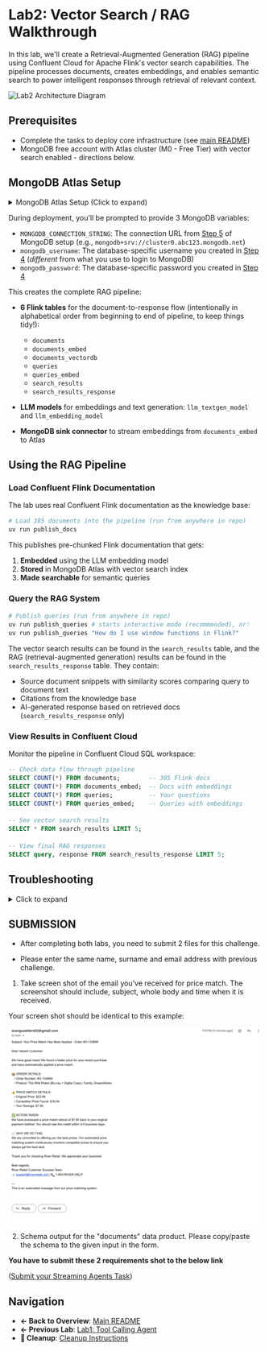 # Lab2: Vector Search / RAG Walkthrough

In this lab, we'll create a Retrieval-Augmented Generation (RAG) pipeline using Confluent Cloud for Apache Flink's vector search capabilities. The pipeline processes documents, creates embeddings, and enables semantic search to power intelligent responses through retrieval of relevant context.

<img src="./assets/lab2/mongodb/00_lab2_architecture.png" alt="Lab2 Architecture Diagram"/>

## Prerequisites


- Complete the tasks to deploy core infrastructure (see [main README](./README.md))
- MongoDB free account with Atlas cluster (M0 - Free Tier) with vector search enabled - directions below.

## MongoDB Atlas Setup
<details>
<summary>MongoDB Atlas Setup (Click to expand)</summary>

### Step 1: Create MongoDB Atlas Account and Cluster

If running Lab2, set up a free MongoDB Atlas cluster:

#### 1. Create a **Project.**

<details open>
<summary>Click to collapse</summary>

<img src="./assets/lab2/mongodb/01_create_project.png" alt="Create Project" width="50%" />

</details>

#### 2. Create a **Cluster.**

<details open>
<summary>Click to collapse</summary>

<img src="./assets/lab2/mongodb/02_create_cluster.png" alt="Create Cluster" width="50%" />

</details>

#### 3. Choose the **Free Tier (M0).** Then choose your cloud provider as **AWS** and region as **us-east-1**. Unclick "preload sample dataset". Click **Create Cluster.**

<details open>
<summary>Click to collapse</summary>

<img src="./assets/lab2/mongodb/03_choose_free_tier_and_region.png" alt="Choose Free Tier" width="50%" />

</details>

#### 4. **Create a Database User.** **Write down the username and password** you choose, as they will be `mongodb_username` and `mongodb_password` that you will need to deploy Terraform later. Click **Create Database User** when you are done

   **Note:** the username and password you set up to access your database are the credentials you'll need to save for later, NOT the separate login you use for mongodb.com.

<details open>
<summary>Click to collapse</summary>

<img src="./assets/lab2/mongodb/04_create_database_user.png" alt="Create Database User" width="50%" />

</details>

#### 5. Click **Choose a Connection method.** => Shell => Copy the URL shown in **step 2.** This is the `MONGODB_CONNECTION_URL` you will need later. Don't worry about the rest of the command - you only need the URL that looks like `mongodb+srv://cluster0.xhgx1kr.mongodb.net`

#### 6. Go to **Network Access** in left sidebar. Click green **Add IP Address** button on the right. Then simply click the **Allow Access From Anywhere** button, or manually enter `0.0.0.0/0`. Click **Confirm.**

 ⚠️ **NOTE:** Important step! Confluent Cloud will not be able to connect to MongoDB without this rule. ⚠️

<details open>
<summary>Click to collapse</summary>

<img src="./assets/lab2/mongodb/05_network_access_allow_all.png" alt="Network Access" width="50%" />

</details>

#### 7. Next, from **Clusters** page, choose "Atlas Search" then click **Add my own data.** Enter

   Database name: `vector_search`

   Collection name: `documents`

<details open>
<summary>Click to collapse</summary>

<img src="./assets/lab2/mongodb/06_add_data_collection.png" alt="Add Data Collection" width="50%" />

</details>

#### 8. Next, click **Create Search Index.** Choose **Vector Search index, and name it `vector_search`

<details open>
<summary>Click to collapse</summary>
<img src="./assets/lab2/mongodb/07_create_vector_search_index.png" alt="Create Vector Index" width="50%" />

</details>

#### 9. Scroll down to the bottom and choose **JSON Editor.** Enter the following and click Next.

   ```json
   {
     "fields": [
       {
         "type": "vector",
         "path": "embedding",
         "numDimensions": 1536,
         "similarity": "cosine"
       }
     ]
   }
   ```

   </details>

During deployment, you'll be prompted to provide 3 MongoDB variables:
- `MONGODB_CONNECTION_STRING`: The connection URL from [Step 5](#step-1-create-mongodb-atlas-account-and-cluster) of MongoDB setup (e.g., `mongodb+srv://cluster0.abc123.mongodb.net`)
- `mongodb_username`: The database-specific username you created in [Step 4](#step-1-create-mongodb-atlas-account-and-cluster) (*different* from what you use to login to MongoDB)
- `mongodb_password`: The database-specific password you created in [Step 4](#step-1-create-mongodb-atlas-account-and-cluster)

This creates the complete RAG pipeline:
- **6 Flink tables** for the document-to-response flow (intentionally in alphabetical order from beginning to end of pipeline, to keep things tidy!):
  - `documents` 
  - `documents_embed`
  - `documents_vectordb` 
  - `queries`
  - `queries_embed`
  - `search_results`
  - `search_results_response`

- **LLM models** for embeddings and text generation: `llm_textgen_model` and `llm_embedding_model`
- **MongoDB sink connector** to stream embeddings from `documents_embed` to Atlas

## Using the RAG Pipeline

### Load Confluent Flink Documentation

The lab uses real Confluent Flink documentation as the knowledge base:

```bash
# Load 385 documents into the pipeline (run from anywhere in repo)
uv run publish_docs
```

This publishes pre-chunked Flink documentation that gets:
1. **Embedded** using the LLM embedding model
2. **Stored** in MongoDB Atlas with vector search index
3. **Made searchable** for semantic queries

### Query the RAG System

```bash
# Publish queries (run from anywhere in repo)
uv run publish_queries # starts interactive mode (recommended), or:
uv run publish_queries "How do I use window functions in Flink?"
```

The vector search results can be found in the `search_results` table, and the RAG (retrieval-augmented generation) results can be found in the  `search_results_response` table. They contain:

- Source document snippets with similarity scores comparing query to document text
- Citations from the knowledge base
- AI-generated response based on retrieved docs (`search_results_response` only)

### View Results in Confluent Cloud

Monitor the pipeline in Confluent Cloud SQL workspace:

```sql
-- Check data flow through pipeline
SELECT COUNT(*) FROM documents;        -- 385 Flink docs
SELECT COUNT(*) FROM documents_embed;  -- Docs with embeddings
SELECT COUNT(*) FROM queries;          -- Your questions
SELECT COUNT(*) FROM queries_embed;    -- Queries with embeddings

-- See vector search results
SELECT * FROM search_results LIMIT 5;

-- View final RAG responses
SELECT query, response FROM search_results_response LIMIT 5;
```

## Troubleshooting

<details>
<summary>Click to expand</summary>

### Script Issues
```bash
# If publish_docs.py fails
✗ Missing required dependencies!
→ Run: pip install .

✗ Terraform state not found!
→ Ensure you ran terraform apply successfully
```

### Pipeline Issues
```sql
-- Debug data flow (run in Confluent Cloud SQL workspace)
SELECT COUNT(*) FROM documents;                -- Should be 385 after publish_docs.py
SELECT COUNT(*) FROM documents_embed;          -- Should match documents count
SELECT COUNT(*) FROM queries;                  -- Number of queries you sent
SELECT COUNT(*) FROM search_results_response;  -- Final RAG responses
```

### MongoDB Issues
- **Connection failed**: Verify IP allowlist includes `0.0.0.0/0`
- **No vector search**: Confirm Atlas vector search index `vector_search` is active
- **Wrong credentials**: Use database user (not MongoDB.com login)

### Common Fixes
1. **Pipeline not processing**: Wait 30-60 seconds after publishing documents
2. **No query responses**: Check that LLM models are deployed in core infrastructure
3. **Empty results**: Verify MongoDB connector status in Confluent Cloud

</details>

## SUBMISSION
* After completing both labs, you need to submit 2 files for this challenge.

* Please enter the same name, surname and email address with previous challenge.

1) Take screen shot of the email you've received for price match. The screenshot should include, subject, whole body and time when it is received.

Your screen shot should be identical to this example:

![](/assets/lab1/emailexample.png)

2) Schema output for the "documents" data product. Please copy/paste the schema to the given input in the form.

**You have to submit these 2 requirements shot to the below link**

([Submit your Streaming Agents Task](https://forms.gle/R9GykZPZpLHA99rt9))



## Navigation

- **← Back to Overview**: [Main README](./README.md)
- **← Previous Lab**: [Lab1: Tool Calling Agent](./LAB1-Walkthrough.md)
- **🧹 Cleanup**: [Cleanup Instructions](./README.md#cleanup)
